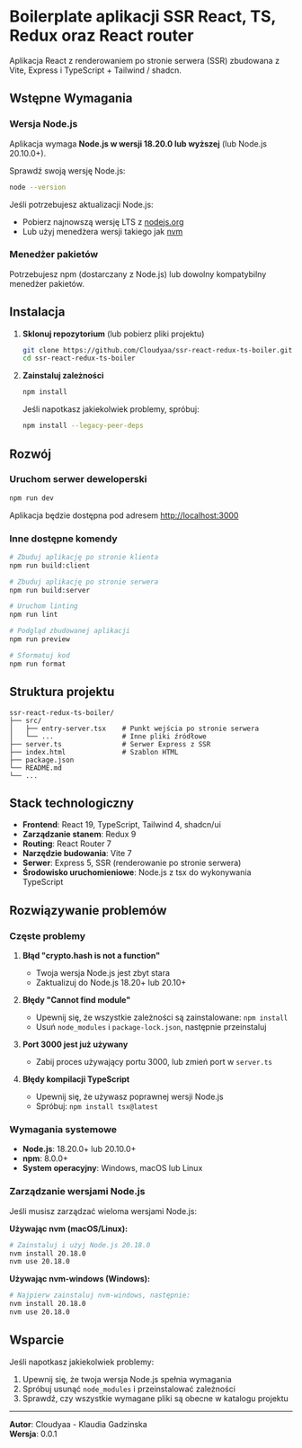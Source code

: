 # Boilerplate aplikacji SSR React, TS, Redux oraz React router

Aplikacja React z renderowaniem po stronie serwera (SSR) zbudowana z Vite, Express i TypeScript + Tailwind / shadcn.

## Wstępne Wymagania

### Wersja Node.js

Aplikacja wymaga **Node.js w wersji 18.20.0 lub wyższej** (lub Node.js 20.10.0+).

Sprawdź swoją wersję Node.js:

```bash
node --version
```

Jeśli potrzebujesz aktualizacji Node.js:

- Pobierz najnowszą wersję LTS z [nodejs.org](https://nodejs.org/)
- Lub użyj menedżera wersji takiego jak [nvm](https://github.com/nvm-sh/nvm)

### Menedżer pakietów

Potrzebujesz npm (dostarczany z Node.js) lub dowolny kompatybilny menedżer pakietów.

## Instalacja

1. **Sklonuj repozytorium** (lub pobierz pliki projektu)

   ```bash
   git clone https://github.com/Cloudyaa/ssr-react-redux-ts-boiler.git
   cd ssr-react-redux-ts-boiler
   ```

2. **Zainstaluj zależności**

   ```bash
   npm install
   ```

   Jeśli napotkasz jakiekolwiek problemy, spróbuj:

   ```bash
   npm install --legacy-peer-deps
   ```

## Rozwój

### Uruchom serwer deweloperski

```bash
npm run dev
```

Aplikacja będzie dostępna pod adresem [http://localhost:3000](http://localhost:3000)

### Inne dostępne komendy

```bash
# Zbuduj aplikację po stronie klienta
npm run build:client

# Zbuduj aplikację po stronie serwera
npm run build:server

# Uruchom linting
npm run lint

# Podgląd zbudowanej aplikacji
npm run preview

# Sformatuj kod
npm run format
```

## Struktura projektu

```
ssr-react-redux-ts-boiler/
├── src/
│   ├── entry-server.tsx    # Punkt wejścia po stronie serwera
│   └── ...                 # Inne pliki źródłowe
├── server.ts               # Serwer Express z SSR
├── index.html              # Szablon HTML
├── package.json
└── README.md
└── ...
```

## Stack technologiczny

- **Frontend**: React 19, TypeScript, Tailwind 4, shadcn/ui
- **Zarządzanie stanem**: Redux 9
- **Routing**: React Router 7
- **Narzędzie budowania**: Vite 7
- **Serwer**: Express 5, SSR (renderowanie po stronie serwera)
- **Środowisko uruchomieniowe**: Node.js z tsx do wykonywania TypeScript

## Rozwiązywanie problemów

### Częste problemy

1. **Błąd "crypto.hash is not a function"**
   - Twoja wersja Node.js jest zbyt stara
   - Zaktualizuj do Node.js 18.20+ lub 20.10+

2. **Błędy "Cannot find module"**
   - Upewnij się, że wszystkie zależności są zainstalowane: `npm install`
   - Usuń `node_modules` i `package-lock.json`, następnie przeinstaluj

3. **Port 3000 jest już używany**
   - Zabij proces używający portu 3000, lub zmień port w `server.ts`

4. **Błędy kompilacji TypeScript**
   - Upewnij się, że używasz poprawnej wersji Node.js
   - Spróbuj: `npm install tsx@latest`

### Wymagania systemowe

- **Node.js**: 18.20.0+ lub 20.10.0+
- **npm**: 8.0.0+
- **System operacyjny**: Windows, macOS lub Linux

### Zarządzanie wersjami Node.js

Jeśli musisz zarządzać wieloma wersjami Node.js:

**Używając nvm (macOS/Linux):**

```bash
# Zainstaluj i użyj Node.js 20.18.0
nvm install 20.18.0
nvm use 20.18.0
```

**Używając nvm-windows (Windows):**

```bash
# Najpierw zainstaluj nvm-windows, następnie:
nvm install 20.18.0
nvm use 20.18.0
```

## Wsparcie

Jeśli napotkasz jakiekolwiek problemy:

1. Upewnij się, że twoja wersja Node.js spełnia wymagania
2. Spróbuj usunąć `node_modules` i przeinstalować zależności
3. Sprawdź, czy wszystkie wymagane pliki są obecne w katalogu projektu

---

**Autor**: Cloudyaa - Klaudia Gadzinska  
**Wersja**: 0.0.1
